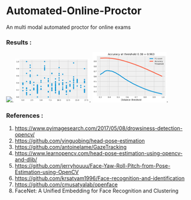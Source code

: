 # Automated-Online-Proctor
An multi modal automated proctor for online exams 



### Results :
<img src="./media/download (3).png" width="40%">.
<img src="./media/download (2).png" width="40%">.
<img src="./media/download (1).png" width="40%">.



### References :
1) https://www.pyimagesearch.com/2017/05/08/drowsiness-detection-opencv/
2) https://github.com/yinguobing/head-pose-estimation
3) https://github.com/antoinelame/GazeTracking
4) https://www.learnopencv.com/head-pose-estimation-using-opencv-and-dlib/
5) https://github.com/jerryhouuu/Face-Yaw-Roll-Pitch-from-Pose-Estimation-using-OpenCV
6) https://github.com/krsatyam1996/Face-recognition-and-identification
7) https://github.com/cmusatyalab/openface
8) FaceNet: A Unified Embedding for Face Recognition and Clustering
